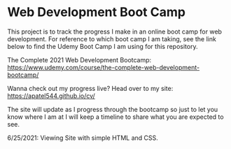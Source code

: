 # Web Development Boot Camp

This project is to track the progress I make in an online boot camp for web development.
For reference to which boot camp I am taking, see the link below to find the Udemy Boot Camp I am using for this repository.

The Complete 2021 Web Development Bootcamp:
    https://www.udemy.com/course/the-complete-web-development-bootcamp/
    
Wanna check out my progress live? Head over to my site: https://apatel544.github.io/cv/

The site will update as I progress through the bootcamp so just to let you know where I am at I will keep a timeline to share what you are expected to see.

6/25/2021: Viewing Site with simple HTML and CSS.
